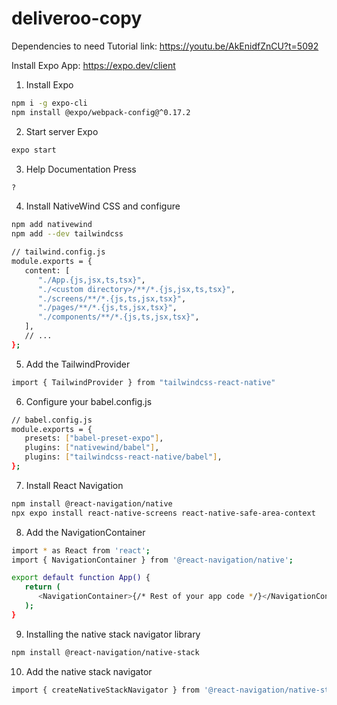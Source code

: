 # deliveroo-copy
Dependencies to need
Tutorial link: https://youtu.be/AkEnidfZnCU?t=5092

Install Expo App: https://expo.dev/client





1.  Install Expo
   ```sh
   npm i -g expo-cli
   npm install @expo/webpack-config@^0.17.2
   ```

02. Start server Expo
   ```sh
   expo start
   ```

03. Help Documentation Press
   ```sh
   ?
   ```

04. Install NativeWind CSS and configure
   ```sh
   npm add nativewind
   npm add --dev tailwindcss
   ```

   ```sh
   // tailwind.config.js
   module.exports = {
      content: [
         "./App.{js,jsx,ts,tsx}", 
         "./<custom directory>/**/*.{js,jsx,ts,tsx}",
         "./screens/**/*.{js,ts,jsx,tsx}",
         "./pages/**/*.{js,ts,jsx,tsx}",
         "./components/**/*.{js,ts,jsx,tsx}",
      ],
      // ...
   };
   ```

05. Add the TailwindProvider
   ```sh
   import { TailwindProvider } from "tailwindcss-react-native"
   ```

06. Configure your babel.config.js
   ```sh
   // babel.config.js
   module.exports = {
      presets: ["babel-preset-expo"],
      plugins: ["nativewind/babel"],
      plugins: ["tailwindcss-react-native/babel"],
   };
   ```
07. Install React Navigation
   ```sh
   npm install @react-navigation/native
   npx expo install react-native-screens react-native-safe-area-context
   ```
08. Add the NavigationContainer
   ```sh
   import * as React from 'react';
   import { NavigationContainer } from '@react-navigation/native';

   export default function App() {
      return (
         <NavigationContainer>{/* Rest of your app code */}</NavigationContainer>
      );
   }
   ```

09. Installing the native stack navigator library
   ```sh
   npm install @react-navigation/native-stack
   ```

10. Add the native stack navigator
   ```sh
   import { createNativeStackNavigator } from '@react-navigation/native-stack';
   ```